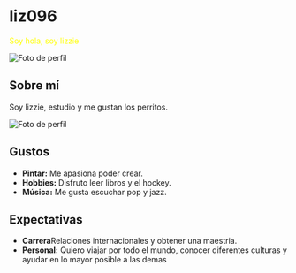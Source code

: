 # liz096
<span style="color: yellow;">Soy hola, soy lizzie 

![Foto de perfil](https://i.pinimg.com/564x/bc/0f/7a/bc0f7a40df1f50916676a5355d837aa2.jpg)

## Sobre mí

Soy lizzie, estudio y me gustan los perritos.

![Foto de perfil](https://i.pinimg.com/564x/9a/69/ae/9a69ae3e1039a41cf3929ca01b0b06ca.jpg)


## Gustos
- **Pintar:**  Me apasiona poder crear.
- **Hobbies:** Disfruto leer libros y el hockey.
- **Música:**  Me gusta escuchar pop y jazz.

## Expectativas  
- **Carrera**Relaciones internacionales y obtener una maestria.
- **Personal:**   Quiero viajar por todo el mundo, conocer diferentes culturas y ayudar en lo mayor posible a las demas 

